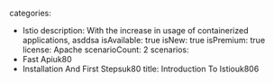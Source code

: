 categories:
  - Istio
description:
  With the increase in usage of containerized applications, asddsa
isAvailable: true
isNew: true
isPremium: true
license: Apache
scenarioCount: 2
scenarios:
  - Fast Apiuk80
  - Installation And First Stepsuk80
title: Introduction To Istiouk806
